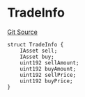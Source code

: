 # TradeInfo
[Git Source](https://github.com/larrythecucumber321/protocol/blob/aabf2c9d4120808940fb3be9193cb66ea71ac351/contracts/p1/mixins/TradeLib.sol)


```solidity
struct TradeInfo {
    IAsset sell;
    IAsset buy;
    uint192 sellAmount;
    uint192 buyAmount;
    uint192 sellPrice;
    uint192 buyPrice;
}
```

